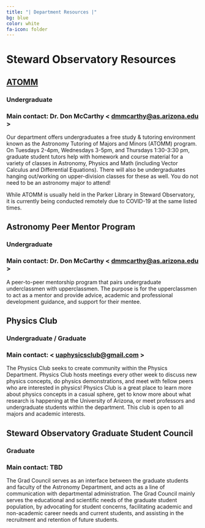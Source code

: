 ```yaml
---
title: "| Department Resources |"
bg: blue
color: white
fa-icon: folder
---
```


# Steward Observatory Resources

## [ATOMM](http://uaastroclub.org/resources/astronomy/atomm/)
### Undergraduate
### Main contact: Dr. Don McCarthy < <dmmcarthy@as.arizona.edu> >

Our department offers undergraduates a free study & tutoring environment known as the Astronomy Tutoring of Majors and Minors (ATOMM) program. On Tuesdays 2-4pm, Wednesdays 3-5pm, and Thursdays 1:30-3:30 pm, graduate student tutors help with homework and course material for a variety of classes in Astronomy, Physics and Math (including Vector Calculus and Differential Equations). There will also be undergraduates hanging out/working on upper-division classes for these as well. You do not need to be an astronomy major to attend! 

While ATOMM is usually held in the Parker Library in Steward Observatory, it is currently being conducted remotely due to COVID-19 at the same listed times. 

## Astronomy Peer Mentor Program
### Undergraduate
### Main contact: Dr. Don McCarthy < <dmmcarthy@as.arizona.edu> > 

A peer-to-peer mentorship program that pairs undergraduate underclassmen with upperclassmen. The purpose is for the upperclassmen to act as a mentor and provide advice, academic and professional development guidance, and support for their mentee. 

## Physics Club
### Undergraduate / Graduate
### Main contact: < <uaphysicsclub@gmail.com> >

The Physics Club seeks to create community within the Physics Department.  Physics Club hosts meetings every other week to discuss new physics concepts, do physics demonstrations, and meet with fellow peers who are interested in physics! Physics Club is a great place to learn more about physics concepts in a casual sphere, get to know more about what research is happening at the University of Arizona, or meet professors and undergraduate students within the department. This club is open to all majors and academic interests.

## Steward Observatory Graduate Student Council
### Graduate
### Main contact: TBD

The Grad Council serves as an interface between the graduate students and faculty of the Astronomy Department, and acts as a line of communication with departmental administration. The Grad Council mainly serves the educational and scientific needs of the graduate student population, by advocating for student concerns, facilitating academic and non-academic career needs and current students, and assisting in the recruitment and retention of future students.


